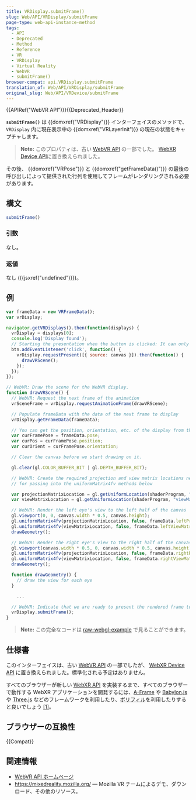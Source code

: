 ```yaml
---
title: VRDisplay.submitFrame()
slug: Web/API/VRDisplay/submitFrame
page-type: web-api-instance-method
tags:
  - API
  - Deprecated
  - Method
  - Reference
  - VR
  - VRDisplay
  - Virtual Reality
  - WebVR
  - submitFrame()
browser-compat: api.VRDisplay.submitFrame
translation_of: Web/API/VRDisplay/submitFrame
original_slug: Web/API/VRDevice/submitFrame
---
```

{{APIRef("WebVR API")}}{{Deprecated_Header}}

**`submitFrame()`** は {{domxref("VRDisplay")}} インターフェイスのメソッドで、 `VRDisplay` 内に現在表示中の {{domxref("VRLayerInit")}} の現在の状態をキャプチャします。

> **Note:** このプロパティは、古い [WebVR API](https://immersive-web.github.io/webvr/spec/1.1/) の一部でした。 [WebXR Device API](https://immersive-web.github.io/webxr/)に置き換えられました。

その後、 {{domxref("VRPose")}} と {{domxref("getFrameData()")}} の最後の呼び出しによって提供された行列を使用してフレームがレンダリングされる必要があります。

## 構文

```js
submitFrame()
```

### 引数

なし。

### 返値

なし ({{jsxref("undefined")}})。

## 例

```js
var frameData = new VRFrameData();
var vrDisplay;

navigator.getVRDisplays().then(function(displays) {
  vrDisplay = displays[0];
  console.log('Display found');
  // Starting the presentation when the button is clicked: It can only be called in response to a user gesture
  btn.addEventListener('click', function() {
    vrDisplay.requestPresent([{ source: canvas }]).then(function() {
      drawVRScene();
    });
  });
});

// WebVR: Draw the scene for the WebVR display.
function drawVRScene() {
  // WebVR: Request the next frame of the animation
  vrSceneFrame = vrDisplay.requestAnimationFrame(drawVRScene);

  // Populate frameData with the data of the next frame to display
  vrDisplay.getFrameData(frameData);

  // You can get the position, orientation, etc. of the display from the current frame's pose
  var curFramePose = frameData.pose;
  var curPos = curFramePose.position;
  var curOrient = curFramePose.orientation;

  // Clear the canvas before we start drawing on it.

  gl.clear(gl.COLOR_BUFFER_BIT | gl.DEPTH_BUFFER_BIT);

  // WebVR: Create the required projection and view matrix locations needed
  // for passing into the uniformMatrix4fv methods below

  var projectionMatrixLocation = gl.getUniformLocation(shaderProgram, "projMatrix");
  var viewMatrixLocation = gl.getUniformLocation(shaderProgram, "viewMatrix");

  // WebVR: Render the left eye's view to the left half of the canvas
  gl.viewport(0, 0, canvas.width * 0.5, canvas.height);
  gl.uniformMatrix4fv(projectionMatrixLocation, false, frameData.leftProjectionMatrix);
  gl.uniformMatrix4fv(viewMatrixLocation, false, frameData.leftViewMatrix);
  drawGeometry();

  // WebVR: Render the right eye's view to the right half of the canvas
  gl.viewport(canvas.width * 0.5, 0, canvas.width * 0.5, canvas.height);
  gl.uniformMatrix4fv(projectionMatrixLocation, false, frameData.rightProjectionMatrix);
  gl.uniformMatrix4fv(viewMatrixLocation, false, frameData.rightViewMatrix);
  drawGeometry();

  function drawGeometry() {
    // draw the view for each eye
  }

    ...

  // WebVR: Indicate that we are ready to present the rendered frame to the VR display
  vrDisplay.submitFrame();
}
```

> **Note:** この完全なコードは [raw-webgl-example](https://github.com/mdn/webvr-tests/blob/master/raw-webgl-example/webgl-demo.js) で見ることができます。

## 仕様書

このインターフェイスは、古い [WebVR API](https://immersive-web.github.io/webvr/spec/1.1/#interface-vrdisplay) の一部でしたが、 [WebXR Device API](https://immersive-web.github.io/webxr/) に置き換えられました。標準化される予定はありません。

すべてのブラウザーが新しい [WebXR API](/ja/docs/Web/API/WebXR_Device_API/Fundamentals) を実装するまで、すべてのブラウザーで動作する WebXR アプリケーションを開発するには、[A-Frame](https://aframe.io/) や [Babylon.js](https://www.babylonjs.com/) や [Three.js](https://threejs.org/) などのフレームワークを利用したり、[ポリフィル](https://github.com/immersive-web/webxr-polyfill)を利用したりすると良いでしょう [\[1\]](https://developer.oculus.com/documentation/web/port-vr-xr/)。

## ブラウザーの互換性

{{Compat}}

## 関連情報

- [WebVR API ホームページ](/ja/docs/Web/API/WebVR_API)
- <https://mixedreality.mozilla.org/> — Mozilla VR チームによるデモ、ダウンロード、その他のリソース。
